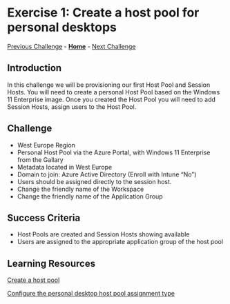 # Exercise 1: Create a host pool for personal desktops

[Previous Challenge](./00-Pre-Reqs.md) - **[Home](../Readme.md)** - [Next Challenge](./02-Create-a-custom-golden-image.md)

## Introduction
In this challenge we will be provisioning our first Host Pool and Session Hosts. You will need to create a personal Host Pool based on the Windows 11 Enterprise image. Once you created the Host Pool you will need to add Session Hosts, assign users to the Host Pool.

## Challenge 
- West Europe Region
- Personal Host Pool via the Azure Portal, with Windows 11 Enterprise from the Gallary
- Metadata located in West Europe
- Domain to join: Azure Active Directory (Enroll with Intune “No”)
- Users should be assigned directly to the session host.
- Change the friendly name of the Workspace
- Change the friendly name of the Application Group

## Success Criteria
- Host Pools are created and Session Hosts showing available
- Users are assigned to the appropriate application group of the host pool


## Learning Resources
[Create a host pool](https://learn.microsoft.com/en-us/azure/virtual-desktop/create-host-pools-azure-marketplace?tabs=azure-portal)

[Configure the personal desktop host pool assignment type](https://learn.microsoft.com/en-us/azure/virtual-desktop/configure-host-pool-personal-desktop-assignment-type)
